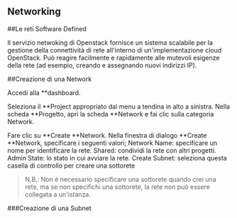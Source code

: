 ## Networking

##Le reti Software Defined

Il servizio netwoking di Openstack fornisce un sistema scalabile per la gestione della connettività di rete all'interno di un'implementazione cloud OpenStack. Può reagire facilmente e rapidamente alle mutevoli esigenze della rete (ad esempio, creando e assegnando nuovi indirizzi IP). 

##Creazione di una Network

Accedi alla **dashboard.

Seleziona il **Project appropriato dal menu a tendina in alto a sinistra.
Nella scheda **Progetto, apri la scheda **Network e fai clic sulla categoria Network.

Fare clic su **Create **Network.
Nella finestra di dialogo **Create **Network, specificare i seguenti valori;
Network Name: specificare un nome per identificare la rete.
Shared: condividi la rete con altri progetti.
Admin State: lo stato in cui avviare la rete.
Create Subnet: seleziona questa casella di controllo per creare una sottorete

>N.B,: Non è necessario specificare una sottorete quando crei una rete, ma se non specifichi una sottorete, la rete non può essere collegata a un'istanza. 


###Creazione di una Subnet

